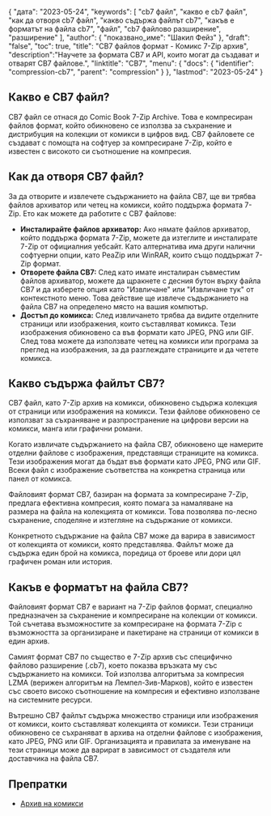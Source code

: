 {
"дата": "2023-05-24",
  "keywords": [
"cb7 файл",
"какво е cb7 файл",
"как да отворя cb7 файл",
"какво съдържа файлът cb7",
"какъв е форматът на файла cb7",
"файл",
"cb7 файлово разширение",
"разширение"
],
  "author": {
"показвано_име": "Шакил Фейз"
},
"draft": "false",
"toc": true,
"title": "CB7 файлов формат - Комикс 7-Zip архив",
  "description":"Научете за формата CB7 и API, които могат да създават и отварят CB7 файлове.",
"linktitle": "CB7",
  "menu": {
    "docs": {
      "identifier": "compression-cb7",
      "parent": "compression"
}
},
"lastmod": "2023-05-24"
}

## Какво е CB7 файл?

CB7 файл се отнася до Comic Book 7-Zip Archive. Това е компресиран файлов формат, който обикновено се използва за съхранение и дистрибуция на колекции от комикси в цифров вид. CB7 файловете се създават с помощта на софтуер за компресиране 7-Zip, който е известен с високото си съотношение на компресия.

## Как да отворя CB7 файл?

За да отворите и извлечете съдържанието на файла CB7, ще ви трябва файлов архиватор или четец на комикси, който поддържа формата 7-Zip. Ето как можете да работите с CB7 файлове:

- **Инсталирайте файлов архиватор:** Ако нямате файлов архиватор, който поддържа формата 7-Zip, можете да изтеглите и инсталирате 7-Zip от официалния уебсайт. Като алтернатива има други налични софтуерни опции, като PeaZip или WinRAR, които също поддържат 7-Zip формат.
- **Отворете файла CB7:** След като имате инсталиран съвместим файлов архиватор, можете да щракнете с десния бутон върху файла CB7 и да изберете опция като "Извличане" или "Извличане тук" от контекстното меню. Това действие ще извлече съдържанието на файла CB7 на определено място на вашия компютър.
- **Достъп до комикса:** След извличането трябва да видите отделните страници или изображения, които съставляват комикса. Тези изображения обикновено са във формати като JPEG, PNG или GIF. След това можете да използвате четец на комикси или програма за преглед на изображения, за да разглеждате страниците и да четете комикса.

## Какво съдържа файлът CB7?

CB7 файл, като 7-Zip архив на комикси, обикновено съдържа колекция от страници или изображения на комикси. Тези файлове обикновено се използват за съхраняване и разпространение на цифрови версии на комикси, манга или графични романи.

Когато извличате съдържанието на файла CB7, обикновено ще намерите отделни файлове с изображения, представящи страниците на комикса. Тези изображения могат да бъдат във формати като JPEG, PNG или GIF. Всеки файл с изображение съответства на конкретна страница или панел от комикса.

Файловият формат CB7, базиран на формата за компресиране 7-Zip, предлага ефективна компресия, която помага за намаляване на размера на файла на колекцията от комикси. Това позволява по-лесно съхранение, споделяне и изтегляне на съдържание от комикси.

Конкретното съдържание на файла CB7 може да варира в зависимост от колекцията от комикси, която представлява. Файлът може да съдържа един брой на комикса, поредица от броеве или дори цял графичен роман или история.

## Какъв е форматът на файла CB7?

Файловият формат CB7 е вариант на 7-Zip файлов формат, специално предназначен за съхранение и компресиране на колекции от комикси. Той съчетава възможностите за компресиране на формата 7-Zip с възможността за организиране и пакетиране на страници от комикси в един архив.

Самият формат CB7 по същество е 7-Zip архив със специфично файлово разширение (.cb7), което показва връзката му със съдържанието на комикси. Той използва алгоритъма за компресия LZMA (верижен алгоритъм на Лемпел-Зив-Марков), който е известен със своето високо съотношение на компресия и ефективно използване на системните ресурси.

Вътрешно CB7 файлът съдържа множество страници или изображения от комикси, които съставляват колекцията от комикси. Тези страници обикновено се съхраняват в архива на отделни файлове с изображения, като JPEG, PNG или GIF. Организацията и правилата за именуване на тези страници може да варират в зависимост от създателя или доставчика на файла CB7.

## Препратки
* [Архив на комикси](https://en.wikipedia.org/wiki/Comic_book_archive)

